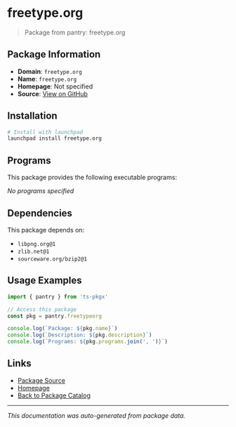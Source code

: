 # freetype.org

> Package from pantry: freetype.org

## Package Information

- **Domain**: `freetype.org`
- **Name**: `freetype.org`
- **Homepage**: Not specified
- **Source**: [View on GitHub](https://github.com/pkgxdev/pantry/tree/main/projects/freetype.org/package.yml)

## Installation

```bash
# Install with launchpad
launchpad install freetype.org
```

## Programs

This package provides the following executable programs:

*No programs specified*

## Dependencies

This package depends on:

- `libpng.org@1`
- `zlib.net@1`
- `sourceware.org/bzip2@1`

## Usage Examples

```typescript
import { pantry } from 'ts-pkgx'

// Access this package
const pkg = pantry.freetypeorg

console.log(`Package: ${pkg.name}`)
console.log(`Description: ${pkg.description}`)
console.log(`Programs: ${pkg.programs.join(', ')}`)
```

## Links

- [Package Source](https://github.com/pkgxdev/pantry/tree/main/projects/freetype.org/package.yml)
- [Homepage](#)
- [Back to Package Catalog](../package-catalog.md)

---

*This documentation was auto-generated from package data.*
